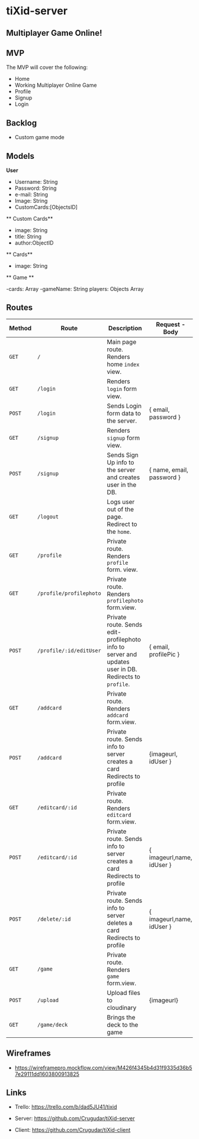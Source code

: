 # tiXid-server
## Multiplayer Game Online!

## MVP
The MVP will cover the following:

-   Home
-   Working Multiplayer Online Game
-   Profile
-   Signup
-   Login


## Backlog


- Custom game mode

## Models

**User**

- Username: String
- Password: String
- e-mail: String
- Image: String
- CustomCards:[ObjectsID]



** Custom Cards**

- image: String
- title: String
- author:ObjectID


** Cards**
- image: String

** Game **

-cards: Array
-gameName: String
players: Objects Array

## Routes

| **Method** | **Route**                    | **Description**                                              | Request - Body                                            |
| ---------- | ---------------------------- | ------------------------------------------------------------ | --------------------------------------------------------- |
| `GET`      | `/`                          | Main page route. Renders home `index` view.                  |                                                           |
| `GET`      | `/login`                     | Renders `login` form view.                                   |                                                           |
| `POST`     | `/login`                     | Sends Login form data to the server.                         | { email, password }                                       |
| `GET`      | `/signup`                    | Renders `signup` form view.                                  |                                                           |
| `POST`     | `/signup`                    | Sends Sign Up info to the server and creates user in the DB. | { name, email, password }                                 |
| `GET`      | `/logout`                    | Logs user out of the page. Redirect to the `home`.           |                                                           |
| `GET`      | `/profile`               | Private route. Renders `profile` form. view.                 |                                                           |
| `GET`      | `/profile/profilephoto`          | Private route. Renders `profilephoto ` form.view.                     |                                                           |
| `POST`     | `/profile/:id/editUser`      | Private route. Sends edit-profilephoto info to server and updates user in DB. Redirects to `profile`. | { email, profilePic }
| `GET`      | `/addcard`          | Private route. Renders `addcard` form.view.                     |                                                           |   
| `POST`      | `/addcard`          | Private route. Sends info to server creates a card Redirects to profile | {imageurl, idUser }                    |                                                           |   
| `GET`      | `/editcard/:id`          | Private route. Renders `editcard` form.view. |                                                           |   
| `POST`      | `/editcard/:id`          | Private route. Sends info to server creates a card Redirects to profile | { imageurl,name, idUser }                    |
| `POST`      | `/delete/:id`          | Private route. Sends info to server deletes a card Redirects to profile | { imageurl,name, idUser }    
| `GET`      | `/game`          | Private route. Renders `game ` form.view.                     |                                                           |
| `POST`     | `/upload` | Upload files to cloudinary | {imageurl}  |
|`GET` | `/game/deck` | Brings the deck to the game | |




## Wireframes

- https://wireframepro.mockflow.com/view/M426f4345b4d31f9335d36b57e29111dd1603800913825


## Links


- Trello: https://trello.com/b/dad5JU41/tixid

- Server: https://github.com/Crugudar/tiXid-server

- Client: https://github.com/Crugudar/tiXid-client
